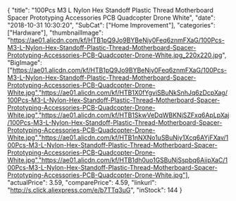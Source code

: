 {
	"title": "100Pcs M3 L Nylon Hex Standoff Plastic Thread Motherboard Spacer Prototyping Accessories PCB Quadcopter Drone White",
	"date": "2018-10-31 10:30:20",
	"SubCat": ["Home Improvement"],
	"categories": ["Hardware"],
	"thumbnailImage": "https://ae01.alicdn.com/kf/HTB1pQ9Jo9BYBeNjy0Feq6znmFXaG/100Pcs-M3-L-Nylon-Hex-Standoff-Plastic-Thread-Motherboard-Spacer-Prototyping-Accessories-PCB-Quadcopter-Drone-White.jpg_220x220.jpg",
	"BigImage": ["https://ae01.alicdn.com/kf/HTB1pQ9Jo9BYBeNjy0Feq6znmFXaG/100Pcs-M3-L-Nylon-Hex-Standoff-Plastic-Thread-Motherboard-Spacer-Prototyping-Accessories-PCB-Quadcopter-Drone-White.jpg","https://ae01.alicdn.com/kf/HTB1X0fYgviSBuNkSnhJq6zDcpXag/100Pcs-M3-L-Nylon-Hex-Standoff-Plastic-Thread-Motherboard-Spacer-Prototyping-Accessories-PCB-Quadcopter-Drone-White.jpg","https://ae01.alicdn.com/kf/HTB1SkwVeDqWBKNjSZFxq6ApLpXaj/100Pcs-M3-L-Nylon-Hex-Standoff-Plastic-Thread-Motherboard-Spacer-Prototyping-Accessories-PCB-Quadcopter-Drone-White.jpg","https://ae01.alicdn.com/kf/HTB1nNXNo1uSBuNjy1Xcq6AYjFXav/100Pcs-M3-L-Nylon-Hex-Standoff-Plastic-Thread-Motherboard-Spacer-Prototyping-Accessories-PCB-Quadcopter-Drone-White.jpg","https://ae01.alicdn.com/kf/HTB1dh0uo1GSBuNjSspbq6AiipXaC/100Pcs-M3-L-Nylon-Hex-Standoff-Plastic-Thread-Motherboard-Spacer-Prototyping-Accessories-PCB-Quadcopter-Drone-White.jpg"],
	"actualPrice": 3.59,
	"comparePrice": 4.59,
	"linkurl": "http://s.click.aliexpress.com/e/b7TTq3uG",
	"inStock": 144
}
